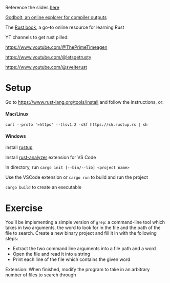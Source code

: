 
Reference the slides [here](https://www.canva.com/design/DAF90PWKKUA/9Iq7PBZXjXR3RVi26JVysQ/view?utm_content=DAF90PWKKUA&utm_campaign=designshare&utm_medium=link&utm_source=editor)

[Godbolt, an online explorer for compiler outputs](https://godbolt.org/)

The [Rust book](https://doc.rust-lang.org/book/), a go-to online resource for learning Rust

YT channels to get rust pilled:

https://www.youtube.com/@ThePrimeTimeagen

https://www.youtube.com/@letsgetrusty

https://www.youtube.com/@svelterust


# Setup

Go to https://www.rust-lang.org/tools/install and follow the instructions, or:

#### Mac/Linux
`curl --proto '=https' --tlsv1.2 -sSf https://sh.rustup.rs | sh`

#### Windows
install [rustup](https://static.rust-lang.org/rustup/dist/i686-pc-windows-gnu/rustup-init.exe) 


Install [rust-analyzer](https://marketplace.visualstudio.com/items?itemName=rust-lang.rust-analyzer) extension for VS Code

In directory, run `cargo init [--bin/--lib] <project name>`

Use the VSCode extension or `cargo run` to build and run the project

`cargo build` to create an executable


# Exercise

You'll be implementing a simple version of `grep`: a command-line tool which takes in two arguments, the word to look for in the file and the path of the file to search. Create a new binary project 
and fill it in with the following steps:

- Extract the two command line arguments into a file path and a word
- Open the file and read it into a string
- Print each line of the file which contains the given word

Extension: When finished, modify the program to take in an arbitrary number of files to search through



